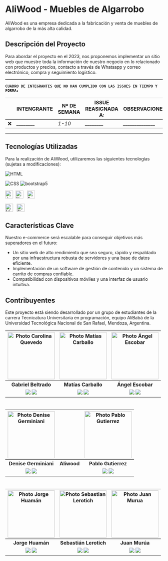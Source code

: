 # AliWood - Muebles de Algarrobo


AliWood es una empresa dedicada a la fabricación y venta de muebles de algarrobo de la más alta calidad.

## Descripción del Proyecto

Para abordar el proyecto en el 2023, nos proponemos implementar un sitio web que muestre toda la información de nuestro negocio en lo relacionado con productos y precios, contacto a través de Whatsapp y correo electrónico, compra y seguimiento logístico.


<hr>

**`CUADRO DE INTEGRANTES QUE NO HAN CUMPLIDO CON LAS ISSUES EN TIEMPO Y FORMA:`**

| | **INTENGRANTE** |  **Nº DE SEMANA** | **ISSUE REASIGNADA A:** | **OBSERVACIONES** |
| ---- | ---- | ----- | ----- | ---- |
| :x: | *________* | *1-10* | *________* | *______________* | 

<hr>

## Tecnologías Utilizadas

Para la realización de AliWood, utilizaremos las siguientes tecnologías (sujetas a modificaciones):
  
![HTML](https://img.shields.io/badge/HTML-239120?style=for-the-badge&logo=html5&logoColor=white)

![CSS](https://img.shields.io/badge/CSS-239120?&style=for-the-badge&logo=css3&logoColor=white)   <img src = "https://img.shields.io/badge/bootstrap-%23563D7C.svg?style=for-the-badge&logo=bootstrap&logoColor=white" alt = "bootstrap5" />


<span><img src="https://img.shields.io/badge/JavaScript-323330?style=for-the-badge&logo=javascript&logoColor=F7DF1E" alt="JavaScript logo" title="JavaScript" height="25" /></span>
&nbsp;<span><img src="https://img.shields.io/badge/Node.js-339933?style=for-the-badge&logo=nodedotjs&logoColor=white" alt="Node.js logo" title="Node.js" height="25" />
&nbsp;
<span><img src="https://img.shields.io/badge/Express.js-000000?style=for-the-badge&logo=express&logoColor=white" alt="Express.js logo" title="Express.js" height="25" />
&nbsp;


<span>
<img src = "https://img.shields.io/badge/MySQL-005C84?style=for-the-badge&logo=mysql&logoColor=white" alt="MySQL logo" title="MySQL" height="25"/>
</span>
&nbsp; <span><img src="https://img.shields.io/badge/firebase-ffca28?style=for-the-badge&logo=firebase&logoColor=black" alt="Firebase logo" title="Firebase" height="25"/>
&nbsp;



## Características Clave

Nuestro e-commerce será escalable para conseguir objetivos más superadores en el futuro:

- Un sitio web de alto rendimiento que sea seguro, rápido y respaldado por una infraestructura robusta de servidores y una base de datos eficiente.
- Implementación de un software de gestión de contenido y un sistema de carrito de compras confiable.
- Compatibilidad con dispositivos móviles y una interfaz de usuario intuitiva.

## Contribuyentes

Este proyecto está siendo desarrollado por un grupo de estudiantes de la carrera Tecnicatura Universitaria en programación, equipo AlíBabá de la Universidad Tecnológica Nacional de San Rafael, Mendoza, Argentina.


|                                                                                                                                              <img src="https://i.postimg.cc/QtwHyH4q/Gabriel.jpg" alt="Photo Carolina Quevedo" height=150>                                                                                                                                              | <img src="https://i.postimg.cc/nhn7f92F/Matias.jpg" alt="Photo Matías Carballo" height=150>|                                                                                                                                              <img src="https://i.postimg.cc/gJ9CtpyZ/Angel.jpg" alt="Photo Ángel Escobar" height=150>                                                                                                                                               |
|:--------------------------------------------------------------------------------------------------------------------------------------------------------------------------------------------------------------------------------------------------------------------------------------------------------------------------------------------------------------------------------------:|:-:|:-----------------------------------------------------------------------------------------------------------------------------------------------------------------------------------------------------------------------------------------------------------------------------------------------------------------------------------------------------------------------------------:|
|                                                                                                                                                                          **Gabriel Beltrado**                                                                                                                                                                          | **Matías Carballo**  |                                                                                                                                                                                  **Ángel Escobar**                                                                                                                                                                                  |
| <a href="https://github.com/gabibelt" target="_blank"><img src="https://img.shields.io/badge/github-%23121011.svg?&style=for-the-badge&logo=github&logoColor=white"/></a>  <a href="https://www.linkedin.com/in/ernesto-gabriel-beltrando-7a177720b/" target="_blank"><img src="https://img.shields.io/badge/linkedin%20-%230077B5.svg?&style=for-the-badge&logo=linkedin&logoColor=white"/></a> | <a href="https://github.com/lokywolf2295" target="_blank"><img src="https://img.shields.io/badge/github-%23121011.svg?&style=for-the-badge&logo=github&logoColor=white"/></a>  <a href="https://www.linkedin.com/in/matias-es-carballo/" target="_blank"><img src="https://img.shields.io/badge/linkedin%20-%230077B5.svg?&style=for-the-badge&logo=linkedin&logoColor=white"/></a> | <a href="https://github.com/angesc2022/" target="_blank"><img src="https://img.shields.io/badge/github-%23121011.svg?&style=for-the-badge&logo=github&logoColor=white"/></a>  <a href="https://www.linkedin.com/in/angel-escobar-708907196" target="_blank"><img src="https://img.shields.io/badge/linkedin%20-%230077B5.svg?&style=for-the-badge&logo=linkedin&logoColor=white"/></a> ||

#

|                                                                                                                                            <img src="https://i.postimg.cc/440SWsJN/Denise.jpg" alt="Photo Denise Germiniani" height=150>                                                                                                                                             |                                                                                                                                             <XXXXXXXXXXXX>                                                                                                                                             |                                                                                                                                               <img src="https://i.postimg.cc/k4QWKNXb/Pablo.jpg" alt="Photo Pablo Gutierrez" height=150>                                                                                                                                                |
|:------------------------------------------------------------------------------------------------------------------------------------------------------------------------------------------------------------------------------------------------------------------------------------------------------------------------------------------------------------------------------------:|:-----------------------------------------------------------------------------------------------------------------------------------------------------------------------------------------------------------------------------------------------------------------------------------------------------------------------------------------------------------------------------------:|:---------------------------------------------------------------------------------------------------------------------------------------------------------------------------------------------------------------------------------------------------------------------------------------------------------------------------------------------------------------------------------------:|
|                                                                                                                                                                                **Denise Germiniani**                                                                                                                                                                                 |                                                                                                                                                                                **Aliwood**                                                                                                                                                                                 |                                                                                                                                                                                   **Pablo Gutierrez**                                                                                                                                                                                   |
| <a href="https://github.com/DenuArg" target="_blank"><img src="https://img.shields.io/badge/github-%23121011.svg?&style=for-the-badge&logo=github&logoColor=white"/></a>  <a href="https://www.linkedin.com/in/denisegerminiani/" target="_blank"><img src="https://img.shields.io/badge/linkedin%20-%230077B5.svg?&style=for-the-badge&logo=linkedin&logoColor=white"/></a> | | <a href="https://github.com/PabloYR16" target="_blank"><img src="https://img.shields.io/badge/github-%23121011.svg?&style=for-the-badge&logo=github&logoColor=white"/></a>  <a href="https://www.linkedin.com/in/pablo-gutierrez-b503a625a/" target="_blank"><img src="https://img.shields.io/badge/linkedin%20-%230077B5.svg?&style=for-the-badge&logo=linkedin&logoColor=white"/></a> ||

#

|                                                                                                                                         <img src="https://i.postimg.cc/tTd9hkZW/Jorge.jpg" alt="Photo Jorge Huamán" height=150>                                                                                                                                         |                                                                                                                                            <img src="https://i.postimg.cc/SxfmHDNs/Seba.jpg" alt="Photo Sebastian Lerotich" height=150>                                                                                                                                            |                                                                                                                                                        <img src="https://i.postimg.cc/brx5dV5S/Juan.jpg" alt="Photo Juan Murua" height=150>                                                                                                                                                        |
|:------------------------------------------------------------------------------------------------------------------------------------------------------------------------------------------------------------------------------------------------------------------------------------------------------------------------------------------------------------------------:|:-----------------------------------------------------------------------------------------------------------------------------------------------------------------------------------------------------------------------------------------------------------------------------------------------------------------------------------------------------------------------------------:|:--------------------------------------------------------------------------------------------------------------------------------------------------------------------------------------------------------------------------------------------------------------------------------------------------------------------------------------------------------------------------------------------------:|
|                                                                                                                                                                             **Jorge Huamán**                                                                                                                                                                             |                                                                                                                                                                               **Sebastián Lerotich**                                                                                                                                                                                |                                                                                                                                                                                           **Juan Murúa**                                                                                                                                                                                           |
| <a href="https://github.com/Jorge-Huaman" target="_blank"><img src="https://img.shields.io/badge/github-%23121011.svg?&style=for-the-badge&logo=github&logoColor=white"/></a>  <a href="https://www.linkedin.com/in/huamanperez/" target="_blank"><img src="https://img.shields.io/badge/linkedin%20-%230077B5.svg?&style=for-the-badge&logo=linkedin&logoColor=white"/></a> | <a href="https://github.com/SebaLerotich" target="_blank"><img src="https://img.shields.io/badge/github-%23121011.svg?&style=for-the-badge&logo=github&logoColor=white"/></a>  <a href="https://www.linkedin.com/in/sebasti%C3%A1n-lerotich-5a6955230" target="_blank"><img src="https://img.shields.io/badge/linkedin%20-%230077B5.svg?&style=for-the-badge&logo=linkedin&logoColor=white"/></a> | <a href="https://github.com/JuanIgnaMurua" target="_blank"><img src="https://img.shields.io/badge/github-%23121011.svg?&style=for-the-badge&logo=github&logoColor=white"/></a>  <a href="https://www.linkedin.com/in/juan-ignacio-mur%C3%BAa-7333641a8/" target="_blank"><img src="https://img.shields.io/badge/linkedin%20-%230077B5.svg?&style=for-the-badge&logo=linkedin&logoColor=white"/></a> ||

